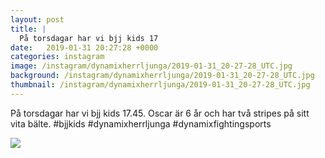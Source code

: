 ```yaml
---
layout: post
title: |
  På torsdagar har vi bjj kids 17
date:   2019-01-31 20:27:28 +0000
categories: instagram
image: /instagram/dynamixherrljunga/2019-01-31_20-27-28_UTC.jpg
background: /instagram/dynamixherrljunga/2019-01-31_20-27-28_UTC.jpg
thumbnail: /instagram/dynamixherrljunga/2019-01-31_20-27-28_UTC.jpg
---
```

På torsdagar har vi bjj kids 17.45. Oscar är 6 år och har två stripes på sitt vita bälte. #bjjkids #dynamixherrljunga #dynamixfightingsports



<img src='/www-dynamix-herrljunga/instagram/dynamixherrljunga/2019-01-31_20-27-28_UTC.jpg' class='img-fluid' />
